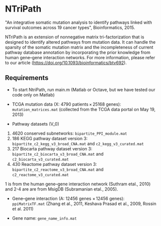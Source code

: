 # NTriPath
"An integrative somatic mutation analysis to identify pathways linked with survival outcomes across 19 cancer types", Bioinformatics, 2015. 

NTriPath is an extension of nonnegative matrix tri-factorization that is designed to identify altered pathways from mutation data. 
It can handle the sparsity of the somatic mutation matrix and the incompleteness of current pathway database annotation 
by incorporating the prior knowledge from human gene–gene interaction networks. For more information, please refer to our article  (https://doi.org/10.1093/bioinformatics/btv692).
 
## Requirements
- To start NtriPath, run main.m (Matlab or Octave, but we have tested our code only on Matlab) 

- TCGA mutation data (X: 4790 patients × 25168 genes): ```mutation_matrices.mat``` (collected from the TCGA data portal on May 19, 2013)

- Pathway datasets (V_0)
 1.  4620 conserved subnetworks: ```bipartite_PPI_module.mat``` 
 2. 186 KEGG pathway dataset version 3: ```bipartite_c2_kegg_v3_broad_CNA.mat``` and ```c2_kegg_v3_curated.mat```
 3.  217 Biocarta pathway dataset version 3:  ```bipartite_c2_biocarta_v3_broad_CNA.mat``` and ```c2_biocarta_v3_curated.mat```
 4. 430 Reactome pathway dataset version 3: ```bipartite_c2_reactome_v3_broad_CNA.mat``` and ```c2_reactome_v3_curated.mat``` 
 
 1 is from the human gene–gene interaction network (Suthram etal., 2010) and 2-4 are are from MsigDB (Subramanian etal., 2005). 
 
- Gene–gene interaction (A: 12456 genes × 12456 genes): ```ppiMatrixTF.mat``` (Zhang et al., 2011, Keshava Prasad et al., 2009,  Rossin et al. 2011)

- Gene name: ```gene_name_info.mat```
